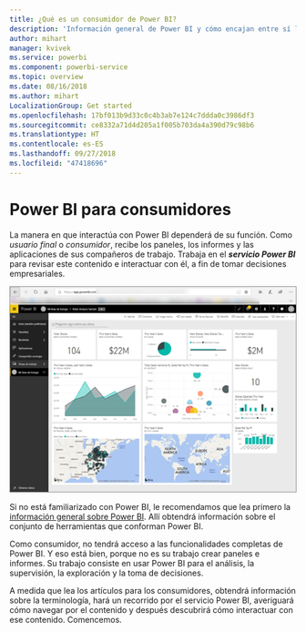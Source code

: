 ```yaml
---
title: ¿Qué es un consumidor de Power BI?
description: 'Información general de Power BI y cómo encajan entre sí las distintas partes: Power BI Desktop, servicio Power BI, Power BI Mobile, Report Server y Power BI Embedded.'
author: mihart
manager: kvivek
ms.service: powerbi
ms.component: powerbi-service
ms.topic: overview
ms.date: 08/16/2018
ms.author: mihart
LocalizationGroup: Get started
ms.openlocfilehash: 17bf013b9d33c0c4b3ab7e124c7ddda0c3986df3
ms.sourcegitcommit: ce8332a71d4d205a1f005b703da4a390d79c98b6
ms.translationtype: HT
ms.contentlocale: es-ES
ms.lasthandoff: 09/27/2018
ms.locfileid: "47418696"
---
```

# <a name="power-bi-for-consumers"></a>Power BI para consumidores
La manera en que interactúa con Power BI dependerá de su función. Como *usuario final* o *consumidor*, recibe los paneles, los informes y las aplicaciones de sus compañeros de trabajo. Trabaja en el ***servicio Power BI*** para revisar este contenido e interactuar con él, a fin de tomar decisiones empresariales.

![Panel de Power BI](media/end-user-consumer/power-bi-service.png)

Si no está familiarizado con Power BI, le recomendamos que lea primero la [información general sobre Power BI](../power-bi-overview.md). Allí obtendrá información sobre el conjunto de herramientas que conforman Power BI.

Como consumidor, no tendrá acceso a las funcionalidades completas de Power BI. Y eso está bien, porque no es su trabajo crear paneles e informes. Su trabajo consiste en usar Power BI para el análisis, la supervisión, la exploración y la toma de decisiones.

A medida que lea los artículos para los consumidores, obtendrá información sobre la terminología, hará un recorrido por el servicio Power BI, averiguará cómo navegar por el contenido y después descubrirá cómo interactuar con ese contenido.  Comencemos.

